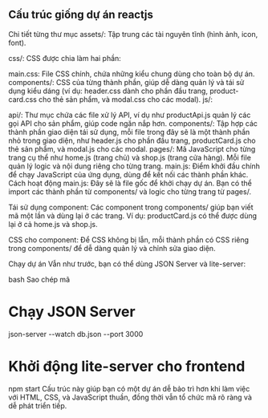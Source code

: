 ## Cấu trúc giống dự án reactjs
Chi tiết từng thư mục
assets/: Tập trung các tài nguyên tĩnh (hình ảnh, icon, font).

css/: CSS được chia làm hai phần:

main.css: File CSS chính, chứa những kiểu chung dùng cho toàn bộ dự án.
components/: CSS của từng thành phần, giúp dễ dàng quản lý và tái sử dụng kiểu dáng (ví dụ: header.css dành cho phần đầu trang, product-card.css cho thẻ sản phẩm, và modal.css cho các modal).
js/:

api/: Thư mục chứa các file xử lý API, ví dụ như productApi.js quản lý các gọi API cho sản phẩm, giúp code ngăn nắp hơn.
components/: Tập hợp các thành phần giao diện tái sử dụng, mỗi file trong đây sẽ là một thành phần nhỏ trong giao diện, như header.js cho phần đầu trang, productCard.js cho thẻ sản phẩm, và modal.js cho các modal.
pages/: Mã JavaScript cho từng trang cụ thể như home.js (trang chủ) và shop.js (trang cửa hàng). Mỗi file quản lý logic và nội dung riêng cho từng trang.
main.js: Điểm khởi đầu chính để chạy JavaScript của ứng dụng, dùng để kết nối các thành phần khác.
Cách hoạt động
main.js: Đây sẽ là file gốc để khởi chạy dự án. Bạn có thể import các thành phần từ components/ và logic cho từng trang từ pages/.

Tái sử dụng component: Các component trong components/ giúp bạn viết mã một lần và dùng lại ở các trang. Ví dụ: productCard.js có thể được dùng lại ở cả home.js và shop.js.

CSS cho component: Để CSS không bị lẫn, mỗi thành phần có CSS riêng trong components/ để dễ dàng quản lý và chỉnh sửa giao diện.

Chạy dự án
Vẫn như trước, bạn có thể dùng JSON Server và lite-server:

bash
Sao chép mã
# Chạy JSON Server
json-server --watch db.json --port 3000

# Khởi động lite-server cho frontend
npm start
Cấu trúc này giúp bạn có một dự án dễ bảo trì hơn khi làm việc với HTML, CSS, và JavaScript thuần, đồng thời vẫn tổ chức mã rõ ràng và dễ phát triển tiếp.